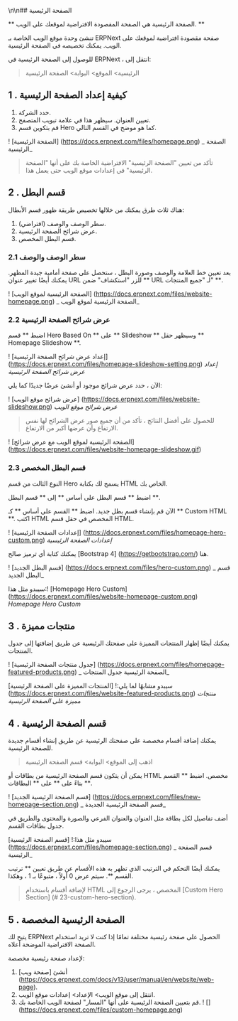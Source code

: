 \n\n## الصفحة الرئيسية

** الصفحة الرئيسية هي الصفحة المقصودة الافتراضية لموقعك على الويب. **

تنشئ وحدة موقع الويب الخاصة بـ ERPNext صفحة مقصودة افتراضية لموقعك على الويب. يمكنك تخصيصه في الصفحة الرئيسية.

للوصول إلى الصفحة الرئيسية في ERPNext ، انتقل إلى:

> الرئيسية> الموقع> البوابة> الصفحة الرئيسية

## 1 \. كيفية إعداد الصفحة الرئيسية

1. حدد الشركة.
2. تعيين العنوان. سيظهر هذا في علامة تبويب المتصفح.
3. قم بتكوين قسم Hero كما هو موضح في القسم التالي.

! [الصفحة الرئيسية] (https://docs.erpnext.com/files/homepage.png) _ الصفحة الرئيسية_

> تأكد من تعيين "الصفحة الرئيسية" الافتراضية الخاصة بك على أنها "الصفحة الرئيسية" في إعدادات موقع الويب حتى يعمل هذا.

## 2 \. قسم البطل

هناك ثلاث طرق يمكنك من خلالها تخصيص طريقة ظهور قسم الأبطال:

1. سطر الوصف والوصف (افتراضي).
2. عرض شرائح الصفحة الرئيسية.
3. قسم البطل المخصص.

### 2.1 سطر الوصف والوصف

بعد تعيين خط العلامة والوصف وصورة البطل ، ستحصل على صفحة أمامية جيدة المظهر. يمكنك أيضًا تغيير عنوان URL للزر "استكشاف" ضمن ** URL لـ "جميع المنتجات" **.

! [الصفحة الرئيسية لموقع الويب] (https://docs.erpnext.com/files/website-homepage.png) _ الصفحة الرئيسية لموقع الويب_

### 2.2 عرض شرائح الصفحة الرئيسية

اضبط ** قسم Hero Based On ** على ** Slideshow ** وسيظهر حقل ** Homepage Slideshow **.

! [إعداد عرض شرائح الصفحة الرئيسية] (https://docs.erpnext.com/files/homepage-slideshow-setting.png) _إعداد عرض شرائح الصفحة الرئيسية_

الآن ، حدد عرض شرائح موجود أو أنشئ عرضًا جديدًا كما يلي:

! [عرض شرائح موقع الويب] (https://docs.erpnext.com/files/website-slideshow.png) _عرض شرائح موقع الويب_

> للحصول على أفضل النتائج ، تأكد من أن جميع صور عرض الشرائح لها نفس الارتفاع وأن عرضها أكبر من الارتفاع.

! [الصفحة الرئيسية لموقع الويب مع عرض شرائح] (https://docs.erpnext.com/files/website-homepage-slideshow.gif)

### 2.3 قسم البطل المخصص

النوع الثالث من قسم Hero يسمح لك بكتابة HTML الخاص بك.

اضبط ** قسم البطل على أساس ** إلى ** قسم البطل **.

الآن قم بإنشاء قسم بطل جديد. اضبط ** القسم على أساس ** كـ ** Custom HTML **. اكتب HTML المخصص في حقل قسم HTML.

! [إعدادات الصفحة الرئيسية] (https://docs.erpnext.com/files/homepage-hero-custom.png) _إعدادات الصفحة الرئيسية_

يمكنك كتابة أي ترميز صالح [Bootstrap 4] (https://getbootstrap.com/) هنا.

! [قسم البطل الجديد] (https://docs.erpnext.com/files/hero-custom.png) _ قسم البطل الجديد_

سيبدو مثل هذا:! [Homepage Hero Custom] (https://docs.erpnext.com/files/website-homepage-custom.png) _Homepage Hero Custom_

## 3 \. منتجات مميزة

يمكنك أيضًا إظهار المنتجات المميزة على صفحتك الرئيسية عن طريق إضافتها إلى جدول المنتجات.

! [جدول منتجات الصفحة الرئيسية] (https://docs.erpnext.com/files/homepage-featured-products.png) _ الصفحة الرئيسية جدول المنتجات_

سيبدو مشابهًا لما يلي:! [المنتجات المميزة على الصفحة الرئيسية] (https://docs.erpnext.com/files/website-featured-products.png) _منتجات مميزة على الصفحة الرئيسية_

## 4 \. قسم الصفحة الرئيسية

يمكنك إضافة أقسام مخصصة على صفحتك الرئيسية عن طريق إنشاء أقسام جديدة للصفحة الرئيسية.

> اذهب إلى الموقع> البوابة> قسم الصفحة الرئيسية

يمكن أن يتكون قسم الصفحة الرئيسية من بطاقات أو HTML مخصص. اضبط ** القسم بناءً على ** على ** البطاقات **.

! [قسم الصفحة الرئيسية الجديد] (https://docs.erpnext.com/files/new-homepage-section.png) _ قسم الصفحة الرئيسية الجديدة_

أضف تفاصيل لكل بطاقة مثل العنوان والعنوان الفرعي والصورة والمحتوى والطريق في جدول بطاقات القسم.

سيبدو مثل هذا:! [قسم الصفحة الرئيسية] (https://docs.erpnext.com/files/homepage-section.png) _ قسم الصفحة الرئيسية_

يمكنك أيضًا التحكم في الترتيب الذي تظهر به هذه الأقسام عن طريق تعيين ** ترتيب القسم **. سيتم عرض 0 أولاً ، متبوعًا بـ 1 ، وهكذا.

> لإضافة أقسام باستخدام HTML المخصص ، يرجى الرجوع إلى [Custom Hero Section] (# 23-custom-hero-section).

## 5 \. الصفحة الرئيسية المخصصة

يتيح لك ERPNext الحصول على صفحة رئيسية مختلفة تمامًا إذا كنت لا تريد استخدام الصفحة الافتراضية الموضحة أعلاه.

لإعداد صفحة رئيسية مخصصة:

1. أنشئ [صفحة ويب] (https://docs.erpnext.com/docs/v13/user/manual/en/website/web-page).
2. انتقل إلى موقع الويب> الإعداد> إعدادات موقع الويب.
3. قم بتعيين الصفحة الرئيسية على أنها "المسار" لصفحة الويب الخاصة بك. ! [] (https://docs.erpnext.com/files/custom-homepage.png)
